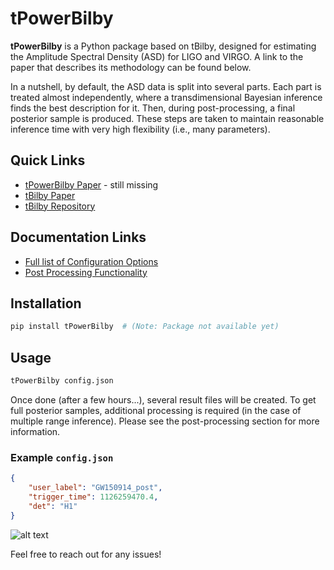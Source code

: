 # tPowerBilby

**tPowerBilby** is a Python package based on tBilby, designed for estimating the Amplitude Spectral Density (ASD) for LIGO and VIRGO. A link to the paper that describes its methodology can be found below. 

In a nutshell, by default, the ASD data is split into several parts. Each part is treated almost independently, where a transdimensional Bayesian inference finds the best description for it. Then, during post-processing, a final posterior sample is produced. These steps are taken to maintain reasonable inference time with very high flexibility (i.e., many parameters).  

## Quick Links

- [tPowerBilby Paper](https://arxiv.org/pdf/2404.04460) - still missing
- [tBilby Paper](https://arxiv.org/pdf/2404.04460)
- [tBilby Repository](https://github.com/tBilby/tBilby.git)

## Documentation Links

- [Full list of Configuration Options](doc/README_config.md)
- [Post Processing Functionality](doc/README_postprocessing.md)

## Installation

```sh
pip install tPowerBilby  # (Note: Package not available yet)
```

## Usage

```sh
tPowerBilby config.json
```

Once done (after a few hours...), several result files will be created. To get full posterior samples, additional processing is required (in the case of multiple range inference). Please see the post-processing section for more information. 

### Example `config.json`

```json
{
    "user_label": "GW150914_post",
    "trigger_time": 1126259470.4,
    "det": "H1"
}
```
![alt text](https://github.com/[username]/[reponame]/blob/[branch]/image.jpg?raw=true)



Feel free to reach out for any issues!

